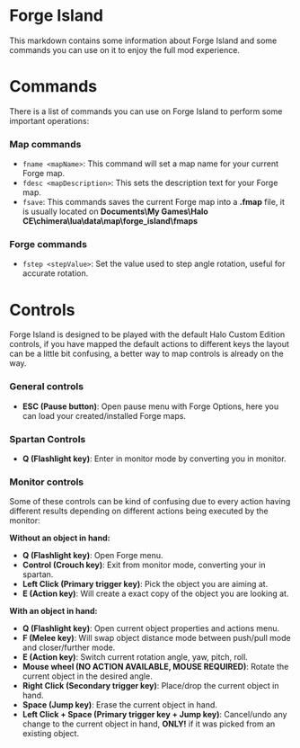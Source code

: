 # Forge Island

This markdown contains some information about Forge Island and some commands you can use on it to
enjoy the full mod experience.

# Commands

There is a list of commands you can use on Forge Island to perform some important operations:

### Map commands

- `fname <mapName>`: This command will set a map name for your current Forge map.
- `fdesc <mapDescription>`: This sets the description text for your Forge map.
- `fsave`: This commands saves the current Forge map into a **.fmap** file, it is usually located on **Documents\My Games\Halo CE\chimera\lua\data\map\forge_island\fmaps**

### Forge commands

- `fstep <stepValue>`: Set the value used to step angle rotation, useful for accurate rotation.

# Controls

Forge Island is designed to be played with the default Halo Custom Edition controls, if you have
mapped the default actions to different keys the layout can be a little bit confusing, a better
way to map controls is already on the way.

### General controls

- **ESC (Pause button)**: Open pause menu with Forge Options, here you can load your created/installed Forge maps.

### Spartan Controls
- **Q (Flashlight key)**: Enter in monitor mode by converting you in monitor.

### Monitor controls

Some of these controls can be kind of confusing due to every action having different results depending on different actions being executed by the monitor:

**Without an object in hand:**
- **Q (Flashlight key)**: Open Forge menu.
- **Control (Crouch key)**: Exit from monitor mode, converting your in spartan.
- **Left Click (Primary trigger key)**: Pick the object you are aiming at.
- **E (Action key)**: Will create a exact copy of the object you are looking at.

**With an object in hand:**
- **Q (Flashlight key)**: Open current object properties and actions menu.
- **F (Melee key)**: Will swap object distance mode between push/pull mode and closer/further mode.
- **E (Action key)**: Switch current rotation angle, yaw, pitch, roll.
- **Mouse wheel (NO ACTION AVAILABLE, MOUSE REQUIRED)**: Rotate the current object in the desired angle. 
- **Right Click (Secondary trigger key)**: Place/drop the current object in hand.
- **Space (Jump key)**: Erase the current object in hand.
- **Left Click + Space (Primary trigger key + Jump key)**: Cancel/undo any change to the current object in hand, **ONLY!** if it was picked from an existing object.